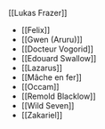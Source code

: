 [[Lukas Frazer]]

* [[Felix]]
* [[Gwen (Aruru)]]
* [[Docteur Vogorid]]
* [[Edouard Swallow]]
* [[Lazarus]]
* [[Mâche en fer]]
* [[Occam]]
* [[Remold Blacklow]]
* [[Wild Seven]]
* [[Zakariel]]
